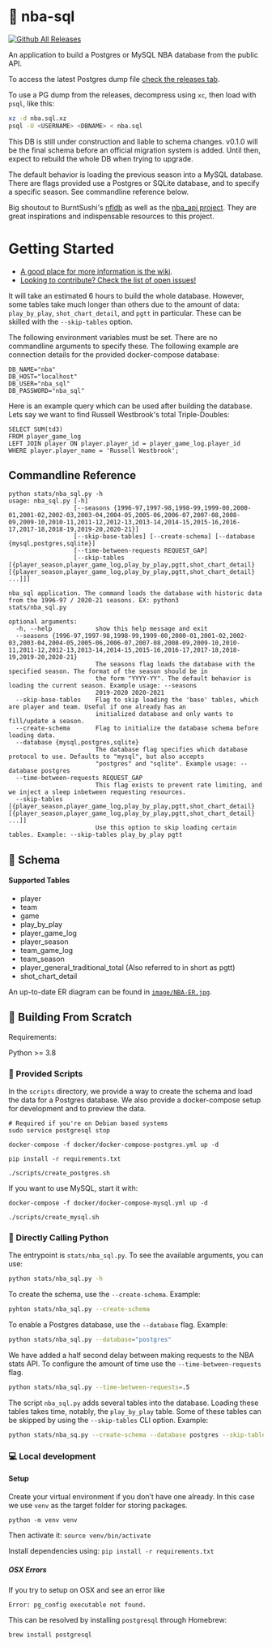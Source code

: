 # :basketball: nba-sql

[![Github All Releases](https://img.shields.io/github/downloads/mpope9/nba-sql/total.svg)]()

An application to build a Postgres or MySQL NBA database from the public API.

To access the latest Postgres dump file [check the releases tab](https://github.com/mpope9/nba-sql/releases).

To use a PG dump from the releases, decompress using `xc`, then load with `psql`, like this:
```bash
xz -d nba.sql.xz
psql -U <USERNAME> <DBNAME> < nba.sql
```

This DB is still under construction and liable to schema changes. v0.1.0 will be the final schema before an official migration system is added. Until then, expect to rebuild the whole DB when trying to upgrade.

The default behavior is loading the previous season into a MySQL database. There are flags provided use a Postgres or SQLite database, and to specify a specific season. See commandline reference below.

Big shoutout to BurntSushi's [nfldb](https://github.com/BurntSushi/nfldb) as well as the [nba_api project](https://github.com/swar/nba_api). They are great inspirations and indispensable resources to this project.

# Getting Started

* [A good place for more information is the wiki](https://github.com/mpope9/nba-sql/wiki).
* [Looking to contribute? Check the list of open issues!](https://github.com/mpope9/nba-sql/issues)

It will take an estimated 6 hours to build the whole database. However, some tables take much longer than others due to the amount of data: `play_by_play`, `shot_chart_detail`, and `pgtt` in particular. These can be skilled with the `--skip-tables` option.

The following environment variables must be set. There are no commandline arguments to specify these. The following example are connection details for the provided docker-compose database:
```
DB_NAME="nba"
DB_HOST="localhost"
DB_USER="nba_sql"
DB_PASSWORD="nba_sql"
```

Here is an example query which can be used after building the database. Lets say we want to find Russell Westbrook's total Triple-Doubles:
```
SELECT SUM(td3) 
FROM player_game_log 
LEFT JOIN player ON player.player_id = player_game_log.player_id 
WHERE player.player_name = 'Russell Westbrook';
```

## Commandline Reference
```
python stats/nba_sql.py -h
usage: nba_sql.py [-h]
                  [--seasons {1996-97,1997-98,1998-99,1999-00,2000-01,2001-02,2002-03,2003-04,2004-05,2005-06,2006-07,2007-08,2008-09,2009-10,2010-11,2011-12,2012-13,2013-14,2014-15,2015-16,2016-17,2017-18,2018-19,2019-20,2020-21}]
                  [--skip-base-tables] [--create-schema] [--database {mysql,postgres,sqlite}]
                  [--time-between-requests REQUEST_GAP]
                  [--skip-tables [{player_season,player_game_log,play_by_play,pgtt,shot_chart_detail} [{player_season,player_game_log,play_by_play,pgtt,shot_chart_detail} ...]]]

nba_sql application. The command loads the database with historic data from the 1996-97 / 2020-21 seasons. EX: python3
stats/nba_sql.py

optional arguments:
  -h, --help            show this help message and exit
  --seasons {1996-97,1997-98,1998-99,1999-00,2000-01,2001-02,2002-03,2003-04,2004-05,2005-06,2006-07,2007-08,2008-09,2009-10,2010-11,2011-12,2012-13,2013-14,2014-15,2015-16,2016-17,2017-18,2018-19,2019-20,2020-21}
                        The seasons flag loads the database with the specified season. The format of the season should be in
                        the form "YYYY-YY". The default behavior is loading the current season. Example usage: --seasons
                        2019-2020 2020-2021
  --skip-base-tables    Flag to skip loading the 'base' tables, which are player and team. Useful if one already has an
                        initialized database and only wants to fill/update a season.
  --create-schema       Flag to initialize the database schema before loading data.
  --database {mysql,postgres,sqlite}
                        The database flag specifies which database protocol to use. Defaults to "mysql", but also accepts
                        "postgres" and "sqlite". Example usage: --database postgres
  --time-between-requests REQUEST_GAP
                        This flag exists to prevent rate limiting, and we inject a sleep inbetween requesting resources.
  --skip-tables [{player_season,player_game_log,play_by_play,pgtt,shot_chart_detail} [{player_season,player_game_log,play_by_play,pgtt,shot_chart_detail} ...]]
                        Use this option to skip loading certain tables. Example: --skip-tables play_by_play pgtt
```

## :crystal_ball: Schema
#### Supported Tables
* player
* team
* game
* play_by_play
* player_game_log
* player_season
* team_game_log
* team_season
* player_general_traditional_total (Also referred to in short as pgtt)
* shot_chart_detail

An up-to-date ER diagram can be found in [`image/NBA-ER.jpg`](https://github.com/mpope9/nba-sql/blob/master/image/NBA-ER.jpg).

## :wrench: Building From Scratch

Requirements:

Python >= 3.8

### :scroll: Provided Scripts

In the `scripts` directory, we provide a way to create the schema and load the data for a Postgres database. We also provide a docker-compose setup for development and to preview the data.

```shell
# Required if you're on Debian based systems
sudo service postgresql stop

docker-compose -f docker/docker-compose-postgres.yml up -d

pip install -r requirements.txt

./scripts/create_postgres.sh
```

If you want to use MySQL, start it with:
```
docker-compose -f docker/docker-compose-mysql.yml up -d

./scripts/create_mysql.sh
```

### :snake: Directly Calling Python

The entrypoint is `stats/nba_sql.py`. To see the available arguments, you can use:
```bash
python stats/nba_sql.py -h
```

To create the schema, use the `--create-schema`. Example:
```bash
pyhton stats/nba_sql.py --create-schema
```

To enable a Postgres database, use the `--database` flag. Example:
```bash
python stats/nba_sql.py --database="postgres"
```

We have added a half second delay between making requests to the NBA stats API. To configure the amount of time use the `--time-between-requests` flag.
```bash
python stats/nba_sql.py --time-between-requests=.5
```

The script `nba_sql.py` adds several tables into the database. Loading these tables takes time, notably, the `play_by_play` table. 
Some of these tables can be skipped by using the `--skip-tables` CLI option. Example:

```bash
python stats/nba_sq.py --create-schema --database postgres --skip-tables play_by_play pgtt
```

### :computer: Local development

#### Setup
Create your virtual environment if you don’t have one already. In this case we use `venv` as the target folder for storing packages.

`python -m venv venv`

Then activate it:
`source venv/bin/activate`

Install dependencies using:
`pip install -r requirements.txt`

##### OSX Errors

If you try to setup on OSX and see an error like
```
Error: pg_config executable not found.
```

This can be resolved by installing `postgresql` through Homebrew:
```bash
brew install postgresql
```
